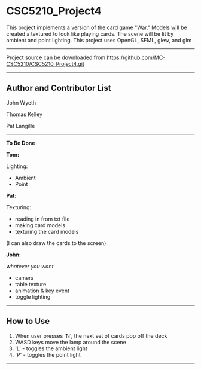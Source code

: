 CSC5210_Project4
=========

This project implements a version of the card game "War." Models will be created a textured to look like playing cards. The scene will be lit by ambient and point lighting.
This project uses OpenGL, SFML, glew, and glm

----

Project source can be downloaded from https://github.com/MC-CSC5210/CSC5210_Project4.git

----

Author and Contributor List
----

John Wyeth

Thomas Kelley

Pat Langille

----

**To Be Done**

**Tom:** 

  Lighting:

  * Ambient
  * Point


**Pat:**

  Texturing:

  * reading in from txt file
  * making card models
  * texturing the card models 

(I can also draw the cards to the screen)


**John:**

  *whatever you want*


- camera
- table texture
- animation & key event
- toggle lighting


----
 
How to Use
----

1. When user presses 'N', the next set of cards pop off the deck
2. WASD keys move the lamp around the scene
3. 'L' - toggles the ambient light
4. 'P' - toggles the point light

----
